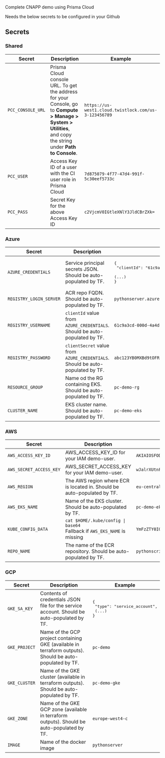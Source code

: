Complete CNAPP demo using Prisma Cloud 

Needs the below secrets to be configured in your Github
## Secrets 
### Shared
| Secret | Description | Example |
| --- | --- | --- |
| `PCC_CONSOLE_URL` | Prisma Cloud console URL. To get the address for your Console, go to **Compute > Manage > System > Utilities**, and copy the string under **Path to Console**. | `https://us-west1.cloud.twistlock.com/us-3-123456789` |
| `PCC_USER` | Access Key ID of a user with the CI user role in Prisma Cloud | `7d875079-4f77-47d4-991f-5c30eef5733c`
| `PCC_PASS` | Secret Key for the above Access Key ID | `c2VjcmV0IGtleXNlY3JldCBrZXk=`
### Azure
| Secret | Description | Example |
| --- | --- | --- |
| `AZURE_CREDENTIALS` | Service principal secrets JSON. Should be auto-populated by TF. | <pre>{<br>    "clientId": "61c9a3cd-000d-4a4d-963a-f28c7c050c02",<br/>    (...)<br/>}</pre> |
| `REGISTRY_LOGIN_SERVER` | ACR repo FQDN. Should be auto-populated by TF. | `pythonserver.azurecr.io` |
| `REGISTRY_USERNAME` | `clientId` value from `AZURE_CREDENTIALS`. Should be auto-populated by TF. | `61c9a3cd-000d-4a4d-963a-f28c7c050c02` |
| `REGISTRY_PASSWORD` | `clientSecret` value from `AZURE_CREDENTIALS`. Should be auto-populated by TF. | `abc123YB0MXBd9tOFRufFTbiQ1el.rF8S6_DvzuAJYQz2f` |
| `RESOURCE_GROUP` | Name od the RG containing EKS. Should be auto-populated by TF. | `pc-demo-rg` |
| `CLUSTER_NAME` | EKS cluster name. Should be auto-populated by TF. | `pc-demo-eks` |

### AWS
| Secret | Description | Example |
| --- | --- | --- |
| `AWS_ACCESS_KEY_ID` | AWS_ACCESS_KEY_ID for your IAM demo-user. | `AKIAIOSFODNN7EXAMPLE` |
| `AWS_SECRET_ACCESS_KEY` |AWS_SECRET_ACCESS_KEY for your IAM demo-user. | `wJalrXUtnFEMI/K7MDENG/bPxRfiCYEXAMPLEKEY` |
| `AWS_REGION` | The AWS region where ECR is located in. Should be auto-populated by TF. | `eu-central-1` |
| `AWS_EKS_NAME` | Name of the EKS cluster. Should be auto-populated by TF. | `pc-demo-eks` |
| `KUBE_CONFIG_DATA` | `cat $HOME/.kube/config \| base64`<br>Fallback if `AWS_EKS_NAME` is missing | `YmFzZTY0IG...V4YW1wbGU=` |
| `REPO_NAME` | The name of the ECR repository. Should be auto-populated by TF. | `pythonscript` |

### GCP
| Secret | Description | Example |
| --- | --- | --- |
| `GKE_SA_KEY` | Contents of credentials JSON file for the service account. Should be auto-populated by TF. | <pre>{<br/>  "type": "service_account",<br/>  (...)<br/>}</pre> |
| `GKE_PROJECT` | Name of the GCP project containing GKE (available in terraform outputs). Should be auto-populated by TF. | `pc-demo` |
| `GKE_CLUSTER` | Name of the GKE cluster (available in terraform outputs). Should be auto-populated by TF. | `pc-demo-gke` |
| `GKE_ZONE ` | Name of the GKE GCP zone (available in terraform outputs). Should be auto-populated by TF. | `europe-west4-c` | 
| `IMAGE` | Name of the docker image | `pythonserver` |




